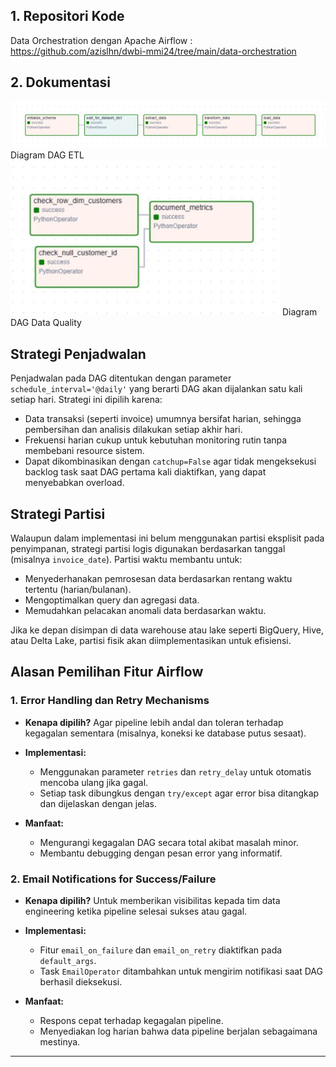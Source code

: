 ## 1. Repositori Kode

Data Orchestration dengan Apache Airflow : https://github.com/azislhn/dwbi-mmi24/tree/main/data-orchestration

## 2. Dokumentasi

<img src="etl_pipeline_diagram.jpeg" alt="Diagram DAG ETL" width="auto"/>
Diagram DAG ETL

<img src="data_quality_diagram.jpeg" alt="Diagram DAG ETL" width="auto"/>
Diagram DAG Data Quality

## Strategi Penjadwalan

Penjadwalan pada DAG ditentukan dengan parameter `schedule_interval='@daily'` yang berarti DAG akan dijalankan satu kali setiap hari. Strategi ini dipilih karena:

- Data transaksi (seperti invoice) umumnya bersifat harian, sehingga pembersihan dan analisis dilakukan setiap akhir hari.
- Frekuensi harian cukup untuk kebutuhan monitoring rutin tanpa membebani resource sistem.
- Dapat dikombinasikan dengan `catchup=False` agar tidak mengeksekusi backlog task saat DAG pertama kali diaktifkan, yang dapat menyebabkan overload.

## Strategi Partisi

Walaupun dalam implementasi ini belum menggunakan partisi eksplisit pada penyimpanan, strategi partisi logis digunakan berdasarkan tanggal (misalnya `invoice_date`). Partisi waktu membantu untuk:

- Menyederhanakan pemrosesan data berdasarkan rentang waktu tertentu (harian/bulanan).
- Mengoptimalkan query dan agregasi data.
- Memudahkan pelacakan anomali data berdasarkan waktu.

Jika ke depan disimpan di data warehouse atau lake seperti BigQuery, Hive, atau Delta Lake, partisi fisik akan diimplementasikan untuk efisiensi.

## Alasan Pemilihan Fitur Airflow

### 1. Error Handling dan Retry Mechanisms

- **Kenapa dipilih?**
  Agar pipeline lebih andal dan toleran terhadap kegagalan sementara (misalnya, koneksi ke database putus sesaat).

- **Implementasi:**
  - Menggunakan parameter `retries` dan `retry_delay` untuk otomatis mencoba ulang jika gagal.
  - Setiap task dibungkus dengan `try/except` agar error bisa ditangkap dan dijelaskan dengan jelas.

- **Manfaat:**
  - Mengurangi kegagalan DAG secara total akibat masalah minor.
  - Membantu debugging dengan pesan error yang informatif.

### 2. Email Notifications for Success/Failure

- **Kenapa dipilih?**
  Untuk memberikan visibilitas kepada tim data engineering ketika pipeline selesai sukses atau gagal.

- **Implementasi:**
  - Fitur `email_on_failure` dan `email_on_retry` diaktifkan pada `default_args`.
  - Task `EmailOperator` ditambahkan untuk mengirim notifikasi saat DAG berhasil dieksekusi.

- **Manfaat:**
  - Respons cepat terhadap kegagalan pipeline.
  - Menyediakan log harian bahwa data pipeline berjalan sebagaimana mestinya.

---
